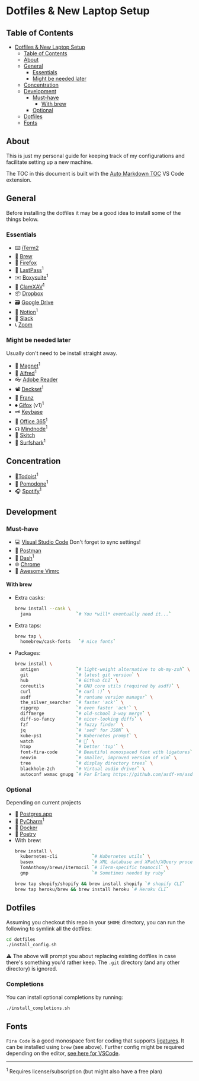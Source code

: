 # Dotfiles & New Laptop Setup

## Table of Contents

<!-- TOC -->

- [Dotfiles & New Laptop Setup](#dotfiles--new-laptop-setup)
    - [Table of Contents](#table-of-contents)
    - [About](#about)
    - [General](#general)
        - [Essentials](#essentials)
        - [Might be needed later](#might-be-needed-later)
    - [Concentration](#concentration)
    - [Development](#development)
        - [Must-have](#must-have)
            - [With brew](#with-brew)
        - [Optional](#optional)
    - [Dotfiles](#dotfiles)
    - [Fonts](#fonts)

<!-- /TOC -->
## About

This is just my personal guide for keeping track of my configurations and facilitate setting up a new machine.

The TOC in this document is built with the [Auto Markdown TOC](https://marketplace.visualstudio.com/items?itemName=huntertran.auto-markdown-toc) VS Code extension.

## General

Before installing the dotfiles it may be a good idea to install some of the things below.

### Essentials

- ⌨️ [iTerm2](https://www.iterm2.com/)
- 🍺 [Brew](https://brew.sh/)
- 🦊 [Firefox](https://www.mozilla.org/en-US/firefox/new/)
- 🔑 [LastPass](https://lastpass.com/misc_download2.php)<sup>1</sup>
- ✉️ [Boxysuite](https://www.boxysuite.com/)<sup>1</sup>
- 🦠 [ClamXAV](https://www.clamxav.com/)<sup>1</sup>
- 📦 [Dropbox](https://www.dropbox.com/)
- 🗃 [Google Drive](https://www.google.com/drive/download/)
- 📝 [Notion](https://www.notion.so/desktop)<sup>1</sup>
- 💬 [Slack](https://slack.com/intl/en-de/downloads/mac)
- 📞 [Zoom](https://zoom.us/download)

### Might be needed later

Usually don't need to be install straight away.

- 🧲 [Magnet](https://magnet.crowdcafe.com/)<sup>1</sup>
- 🎩 [Alfred](https://www.alfredapp.com/)<sup>1</sup>
- 👓 [Adobe Reader](https://get.adobe.com/uk/reader/)
- 📽 [Deckset](https://www.deckset.com/)<sup>1</sup>
- 📱 [Franz](https://meetfranz.com/)
- ⏺ [Gifox](https://gifox.io/) (v1)<sup>1</sup>
- 🗝 [Keybase](https://keybase.io/docs/the_app/install_macos)
- 💼 [Office 365](https://www.office.com/)<sup>1</sup>
- ☊ [Mindnode](https://mindnode.com/)<sup>1</sup>
- 📸 [Skitch](https://evernote.com/products/skitch)
- 🦈 [Surfshark](https://surfshark.com/)<sup>1</sup>

## Concentration

- 🎯[Todoist](https://todoist.com/downloads/mac)<sup>1</sup>
- 🍅 [Pomodone](https://pomodoneapp.com/download-pomodone-app.html)<sup>1</sup>
- 🎧 [Spotify](https://www.spotify.com/de/download/mac/)<sup>1</sup>

## Development

### Must-have

- 💻 [Visual Studio Code](https://code.visualstudio.com/)
  Don't forget to sync settings!
- 📯 [Postman](https://www.postman.com/downloads/)
- 📑 [Dash](https://kapeli.com/dash)<sup>1</sup>
- 🌐 [Chrome](https://www.google.com/chrome/)
- 📝 [Awesome Vimrc](https://github.com/amix/vimrc)

#### With brew

- Extra casks:
  ```zsh
  brew install --cask \
    java                 `# You *will* eventually need it...`
  ```
  
- Extra taps:
  ```zsh
  brew tap \
    homebrew/cask-fonts   `# nice fonts`
  ```
  
- Packages:
  ```zsh
  brew install \
    antigen              `# light-weight alternative to oh-my-zsh` \
    git                  `# latest git version` \
    hub                  `# Github CLI` \
    coreutils            `# GNU core utils (required by asdf)` \
    curl                 `# curl :)` \
    asdf                 `# runtume version manager` \
    the_silver_searcher  `# faster 'ack'` \
    ripgrep              `# even faster 'ack'` \
    diffmerge            `# old-school 3-way merge` \
    diff-so-fancy        `# nicer-looking diffs` \
    fzf                  `# fuzzy finder` \
    jq                   `# 'sed' for JSON` \
    kube-ps1             `# Kubernetes prompt` \
    watch                `# 👀` \
    htop                 `# better 'top'` \
    font-fira-code       `# Beautiful monospaced font with ligatures` \
    neovim               `# smaller, improved version of vim` \
    tree                 `# display directory trees` \
    blackhole-2ch        `# Virtual audio driver` \
    autoconf wxmac gnupg `# For Erlang https://github.com/asdf-vm/asdf-erlang#osx`


### Optional

Depending on current projects

- 🐘 [Postgres.app](https://postgresapp.com/)
- 🐍 [PyCharm](https://www.jetbrains.com/pycharm/)<sup>1</sup>
- 🐳 [Docker](https://www.docker.com/products/docker-desktop)
- 📜 [Poetry](https://python-poetry.org/docs/#osx--linux--bashonwindows-install-instructions)
- With brew:
  ```zsh
  brew install \
    kubernetes-cli             `# Kubernetes utils` \
    basex                      `# XML database and XPath/XQuery processor` \
    TomAnthony/brews/itermocil `# iTerm-specific teamocil` \
    gmp                        `# Sometimes needed by ruby`

  brew tap shopify/shopify && brew install shopify `# shopify CLI`  
  brew tap heroku/brew && brew install heroku `# Heroku CLI`
  ```

## Dotfiles

Assuming you checkout this repo in your `$HOME` directory, you can run the following to symlink all the dotfiles:

```zsh
cd dotfiles
./install_config.sh
```

⚠️ The above will prompt you about replacing existing dotfiles in case there's something you'd rather keep. The `.git` directory (and any other directory) is ignored.

### Completions

You can install optional completions by running:

```zsh
./install_completions.sh
```

## Fonts

`Fira Code` is a good monospace font for coding that supports [ligatures](https://www.wikiwand.com/en/Ligature_(writing)). It can be installed using `brew` (see above).
Further config might be required depending on the editor, [see here for VSCode](https://github.com/tonsky/FiraCode/wiki/VS-Code-Instructions).

---
<sup>1</sup> Requires license/subscription (but might also have a free plan)
